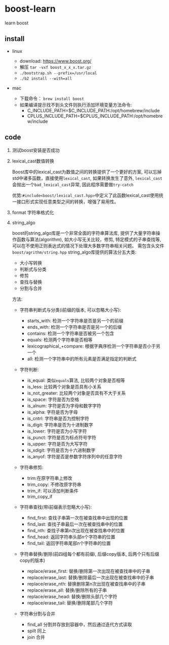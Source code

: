 # boost-learn
learn boost

## install
+ linux
    + download: https://www.boost.org/
    + 解压 `tar -vxf boost_x_x_x.tar.gz`
    + `./bootstrap.sh --prefix=/usr/local`
    + `./b2 install --with=all`

+ mac
    + 下载命令： `brew install boost`
    + 如果编译提示找不到头文件则执行添加环境变量方法命令:
        + C_INCLUDE_PATH=$C_INCLUDE_PATH:/opt/homebrew/include
        + CPLUS_INCLUDE_PATH=$CPLUS_INCLUDE_PATH:/opt/homebrew/include



## code
1. 测试boost安装是否成功
2. lexical_cast数值转换
    
    Boost库中的lexical_cast为数值之间的转换提供了一个更好的方案, 可以忘掉std中诸多函数，直接使用`lexical_cast`, 如果转换发生了意外, `lexical_cast`会抛出一个`bad_lexical_cast`异常, 因此程序需要做`try-catch`
    
    优势:`#include<boost/lexical_cast.hpp>`中定义了此函数lexical_cast使用统一接口形式实现任意类型之间的转换，增强了易用性。
3. format 字符串格式化

4. string_algo 
    
    boost的string_algo库是一个非常全面的字符串算法库, 提供了大量字符串操作函数与算法(algorithm), 如大小写无关比较，修剪, 特定模式的子串查找等, 可以在不使用正则表达式的情况下处理大多数字符串相关问题。 需包含头文件`boost/agrithm/string.hpp`
    string_algo库提供的算法分五大类:
    + 大小写转换
    + 判断式与分类
    + 修剪
    + 查找与替换
    + 分割与合并

    方法:
    + 字符串判断式与分类(i前缀的版本, 可以忽略大小写):
        + starts_with: 检测一个字符串是否是另一个的前缀
        + ends_with: 检测一个字符串是否是另一个的后缀
        + contains: 检测一个字符串是否被另一个包含
        + equals: 检测两个字符串是否相等
        + lexicographical_+compare: 根据字典序检测一个字符串是否小于另一个
        + all: 检测一个字符串中的所有元素是否满足指定的判断式


    + 字符判断:
        + is_equal: 类似`equals`算法, 比较两个对象是否相等
        + is_less: 比较两个对象是否具有小关系
        + is_not_greater: 比较两个对象是否具有不大于关系
        + is_space: 字符是否为空格
        + is_alnum: 字符是否为字母和数字字符
        + is_alpha: 字符是否为字母
        + is_cntrl: 字符串是否为控制字符
        + is_digit: 字符串是否为十进制数字
        + is_lower: 字符是否为小写字符
        + is_punct: 字符是否为标点符号字符
        + is_upper: 字符是否为大写字符
        + is_xdigit: 字符是否为十六进制数字
        + is_anyof: 字符是否是参数字符序列中的任意字符

    + 字符串修剪:
        + trim:在原字符串上修改
        + trim_copy: 不修改原字符串
        + trim_if: 可以添加判断条件
        + trim_copy_if

    + 字符串查找(带i前缀表示忽略大小写):
        + find_first: 查找子串第一次在被查找串中出现的位置
        + find_last: 查找子串最后一次在被查找串中的位置
        + find_nth: 查找子串第n次出现在被查找串中的位置
        + find_head: 返回字符串头部n个字符串的位置
        + find_tail: 返回字符串尾部n个字符串的位置

    + 字符串替换/删除(前四组每个都有前缀i, 后缀copy版本, 后两个只有后缀copy的版本)
        + replace/erase_first: 替换/删除第一次出现在被查找串中的子串
        + replace/erase_last: 替换/删除最后一次出现在被查找串中的子串
        + replace/erase_nth: 替换删除第n次出现在被查找串中的子串
        + replace/erase_all: 替换/删除所有的子串
        + replace/erase_head: 替换/删除头部几个字符
        + replace/erase_tail: 替换/删除尾部几个字符

    + 字符串分割与合并
        + find_all 分割并存放到容器中，然后通过迭代方式读取
        + spilt 同上
        + join 合并


    